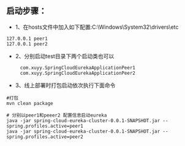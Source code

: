 
## 启动步骤：

-  1、在hosts文件中加入如下配置:C:\Windows\System32\drivers\etc
  
```$xslt
127.0.0.1 peer1  
127.0.0.1 peer2  
```
                
- 2、分别启动test目录下两个启动类也可以

```$xslt
     com.xuyy.SpringCloudEurekaApplicationPeer1
     com.xuyy.SpringCloudEurekaApplicationPeer2
```
   
    
                                
-  3、线上部署时打包启动依次执行下面命令

```$xslt
#打包
mvn clean package

# 分别以peer1和peeer2 配置信息启动eureka
java -jar spring-cloud-eureka-cluster-0.0.1-SNAPSHOT.jar --spring.profiles.active=peer1
java -jar spring-cloud-eureka-cluster-0.0.1-SNAPSHOT.jar --spring.profiles.active=peer2
```





